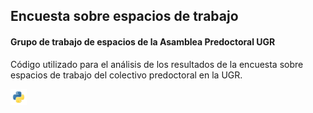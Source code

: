 ## Encuesta sobre espacios de trabajo
#### Grupo de trabajo de espacios de la Asamblea Predoctoral UGR

Código utilizado para el análisis de los resultados de la encuesta sobre espacios de trabajo del colectivo predoctoral en la UGR. 

[<img align="left" alt="Python" width="26px" src="https://raw.githubusercontent.com/github/explore/e94815998e4e0713912fed477a1f346ec04c3da2/topics/python/python.png" />][python]

[python]: https://www.python.org/
